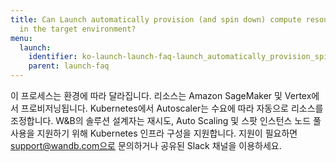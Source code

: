 ```yaml
---
title: Can Launch automatically provision (and spin down) compute resources for me
  in the target environment?
menu:
  launch:
    identifier: ko-launch-launch-faq-launch_automatically_provision_spin_compute_resources_target_environment
    parent: launch-faq
---
```


이 프로세스는 환경에 따라 달라집니다. 리소스는 Amazon SageMaker 및 Vertex에서 프로비저닝됩니다. Kubernetes에서 Autoscaler는 수요에 따라 자동으로 리소스를 조정합니다. W&B의 솔루션 설계자는 재시도, Auto Scaling 및 스팟 인스턴스 노드 풀 사용을 지원하기 위해 Kubernetes 인프라 구성을 지원합니다. 지원이 필요하면 support@wandb.com으로 문의하거나 공유된 Slack 채널을 이용하세요.
